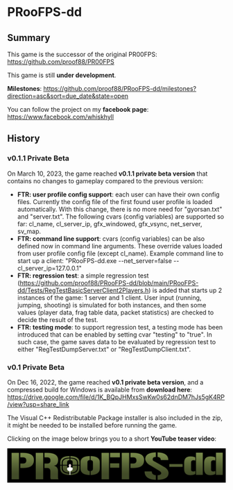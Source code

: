 # PRooFPS-dd


## Summary

This game is the successor of the original PR00FPS:
https://github.com/proof88/PR00FPS

This game is still **under development**.

**Milestones**: https://github.com/proof88/PRooFPS-dd/milestones?direction=asc&sort=due_date&state=open

You can follow the project on my **facebook page**:
https://www.facebook.com/whiskhyll

## History

### v0.1.1 Private Beta

On March 10, 2023, the game reached **v0.1.1 private beta version** that contains no changes to gameplay compared to the previous version:
 - **FTR: user profile config support**: each user can have their own config files. Currently the config file of the first found user profile is loaded automatically. With this change, there is no more need for "gyorsan.txt" and "server.txt".
The following cvars (config variables) are supported so far: cl_name, cl_server_ip, gfx_windowed, gfx_vsync, net_server, sv_map.
 - **FTR: command line support**: cvars (config variables) can be also defined now in command line arguments. These override values loaded from user profile config file (except cl_name).
Example command line to start up a client: "PRooFPS-dd.exe --net_server=false --cl_server_ip=127.0.0.1"
 - **FTR: regression test**: a simple regression test (https://github.com/proof88/PRooFPS-dd/blob/main/PRooFPS-dd/Tests/RegTestBasicServerClient2Players.h) is added that starts up 2 instances of the game: 1 server and 1 client. User input (running, jumping, shooting) is simulated for both instances, and then some values (player data, frag table data, packet statistics) are checked to decide the result of the test.
 - **FTR: testing mode**: to support regression test, a testing mode has been introduced that can be enabled by setting cvar "testing" to "true". In such case, the game saves data to be evaluated by regression test to either "RegTestDumpServer.txt" or "RegTestDumpClient.txt".

### v0.1 Private Beta

On Dec 16, 2022, the game reached **v0.1 private beta version**, and a compressed build for Windows is available from **download here**: https://drive.google.com/file/d/1K_BQpJHMxsSwKw0s62dnDM7hJs5gK4RP/view?usp=share_link

The Visual C++ Redistributable Package installer is also included in the zip, it might be needed to be installed before running the game.

Clicking on the image below brings you to a short **YouTube teaser video**:
<p align="center">
  <a href="http://www.youtube.com/watch?feature=player_embedded&v=XPMMzPYjR98" target="_blank"><img src="PR00FPS-dd-logo.png" alt="Click to see the video!"/></a>
</p>
